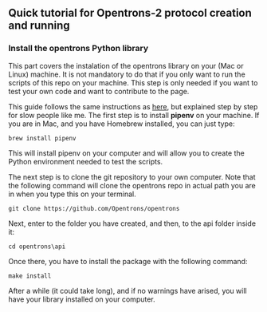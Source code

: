 ## Quick tutorial for Opentrons-2 protocol creation and running

### Install the opentrons Python library

This part covers the instalation of the opentrons library on your (Mac or Linux) machine. It is not mandatory to do that if you only want to run the scripts of this repo on your machine. This step is only needed if you want to test your own code and want to contribute to the page. 

This guide follows the same instructions as [here](https://support.opentrons.com/ot-2/getting-started-software-setup/installing-the-opentrons-api-on-your-computer), but explained step by step for slow people like me.
The first step is to install __pipenv__ on your machine. If you are in Mac, and you have Homebrew installed, you can just type:

```
brew install pipenv
```

This will install pipenv on your computer and will allow you to create the Python environment needed to test the scripts. 

The next step is to clone the git repository to your own computer. Note that the following command will clone the opentrons repo in actual path you are in when you type this on your terminal.

```
git clone https://github.com/Opentrons/opentrons
```

Next, enter to the folder you have created, and then, to the api folder inside it:

```
cd opentrons\api
```
Once there, you have to install the package with the following command:

```
make install
```

After a while (it could take long), and if no warnings have arised, you will have your library installed on your computer. 
